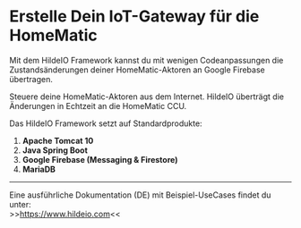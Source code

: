<h1>Erstelle Dein IoT-Gateway für die HomeMatic</h1>
<p>Mit dem HildeIO Framework kannst du mit wenigen Codeanpassungen die Zustandsänderungen deiner HomeMatic-Aktoren an Google Firebase übertragen.</p>
<p>Steuere deine HomeMatic-Aktoren aus dem Internet. HildeIO überträgt die Änderungen in Echtzeit an die HomeMatic CCU.</p>
<p>Das HildeIO Framework setzt auf Standardprodukte:</p>
<ol>
  <li><b>Apache Tomcat 10</b></li>
  <li><b>Java Spring Boot</b></li>
  <li><b>Google Firebase (Messaging & Firestore)</b></li>
  <li><b>MariaDB</b></li>
</ol>
<hr>
<p>
  Eine ausführliche Dokumentation (DE) mit Beispiel-UseCases findet du unter:<br>
  >><a href="https://www.hildeio.com">https://www.hildeio.com</a><<
</p>
